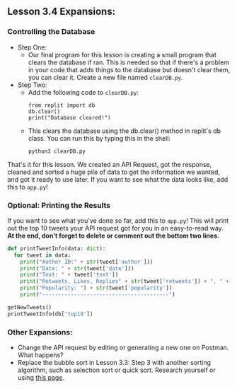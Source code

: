 ## Lesson 3.4 Expansions: 
### Controlling the Database
* Step One:
  * Our final program for this lesson is creating a small program that clears the database if ran. This is needed so that if there's a problem in your code that adds things to the database but doesn't clear them, you can clear it. Create a new file named ```clearDB.py```.
* Step Two:
  * Add the following code to ```clearDB.py```:
    ```python3
    from replit import db
    db.clear()
    print("Database cleared!")
    ```
  * This clears the database using the db.clear() method in replit's db class. You can run this by typing this in the shell:
    ```shell
    python3 clearDB.py
    ```
    
That's it for this lesson. We created an API Request, got the response, cleaned and sorted a huge pile of data to get the information we wanted, and got it ready to use later. If you want to see what the data looks like, add this to ```app.py```!
### Optional: Printing the Results
If you want to see what you've done so far, add this to ``app.py``! This will print out the top 10 tweets your API request got for you in an easy-to-read way. **At the end, don't forget to delete or comment out the bottom two lines.**
```python
def printTweetInfo(data: dict):
  for tweet in data:
    print("Author ID:" + str(tweet['author']))
    print("Date: " + str(tweet['date']))
    print("Text: " + tweet['text'])
    print("Retweets, Likes, Replies" + str(tweet['retweets']) + ", " + str(tweet['likes']) + ", " + str(tweet['replies']))
    print("Popularity: ") + str(tweet['popularity'])
    print("----------------------------------------")

getNewTweets()
printTweetInfo(db['top10'])
```



### Other Expansions:
* Change the API request by editing or generating a new one on Postman. What happens?
* Replace the bubble sort in Lesson 3.3: Step 3 with another sorting algorithm, such as selection sort or quick sort. Research yourself or using [this page](https://www.geeksforgeeks.org/sorting-algorithms-in-python/).